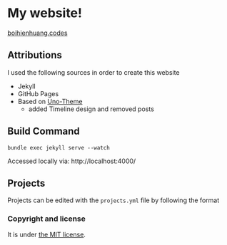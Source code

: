 # My website!
[boihienhuang.codes](https://boihienhuang.codes)

## Attributions

I used the following sources in order to create this website

* Jekyll
* GitHub Pages
* Based on [Uno-Theme](https://github.com/joshgerdes/jekyll-uno)
  * added Timeline design and removed posts

## Build Command
`bundle exec jekyll serve --watch`

Accessed locally via: http://localhost:4000/

## Projects
Projects can be edited with the `projects.yml` file by following the format

### Copyright and license
It is under [the MIT license](/LICENSE).
